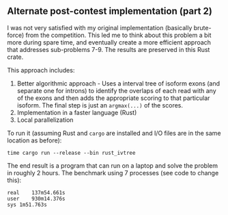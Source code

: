 ## Alternate post-contest implementation (part 2)
I was not very satisfied with my original implementation (basically brute-force) from the competition.
This led me to think about this problem a bit more during spare time, and eventually create a more efficient approach that addresses sub-problems 7-9.
The results are preserved in this Rust crate.

This approach includes:
1. Better algorithmic approach - Uses a interval tree of isoform exons (and separate one for introns) to identify the overlaps of each read with any of the exons and then adds the appropriate scoring to that particular isoform. The final step is just an `argmax(...)` of the scores.
2. Implementation in a faster language (Rust)
3. Local parallelization

To run it (assuming Rust and `cargo` are installed and I/O files are in the same location as before):
```
time cargo run --release --bin rust_ivtree
```

The end result is a program that can run on a laptop and solve the problem in roughly 2 hours.
The benchmark using 7 processes (see code to change this):
```
real	137m54.661s
user	930m14.376s
sys	1m51.763s
```
